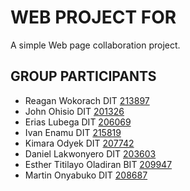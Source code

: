 # WEB PROJECT FOR 
A simple Web page collaboration project.

## GROUP PARTICIPANTS
- Reagan Wokorach DIT [213897](wr213897@students.cavendish.ac.ug)
- John Ohisio DIT [201326](oj201326@students.cavendish.ac.ug)
- Erias Lubega DIT [206069](ll206069@students.cavendish.ac.ug)
- Ivan Enamu DIT [215819](ei215819@students.cavendish.ac.ug)
- Kimara Odyek DIT [207742](ok207742@students.cavendish.ac.ug)
- Daniel Lakwonyero DIT [203603](ld203603@students.cavendish.ac.ug)
- Esther Titilayo Oladiran BIT [209947](ot209947@students.cavendish.ac.ug)
- Martin Onyabuko DIT [208687](om208687@students.cavendish.ac.ug)